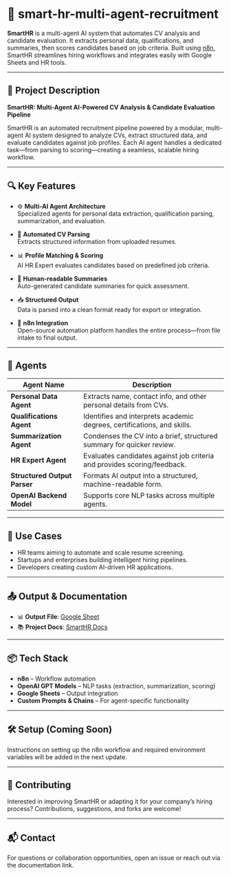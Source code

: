 # 🤖 smart-hr-multi-agent-recruitment

**SmartHR** is a multi-agent AI system that automates CV analysis and candidate evaluation. It extracts personal data, qualifications, and summaries, then scores candidates based on job criteria. Built using [n8n](https://n8n.io), SmartHR streamlines hiring workflows and integrates easily with Google Sheets and HR tools.

---

## 📄 Project Description

**SmartHR: Multi-Agent AI-Powered CV Analysis & Candidate Evaluation Pipeline**

SmartHR is an automated recruitment pipeline powered by a modular, multi-agent AI system designed to analyze CVs, extract structured data, and evaluate candidates against job profiles. Each AI agent handles a dedicated task—from parsing to scoring—creating a seamless, scalable hiring workflow.

---

## 🔍 Key Features

- ⚙️ **Multi-AI Agent Architecture**  
  Specialized agents for personal data extraction, qualification parsing, summarization, and evaluation.

- 📄 **Automated CV Parsing**  
  Extracts structured information from uploaded resumes.

- 📊 **Profile Matching & Scoring**  
  AI HR Expert evaluates candidates based on predefined job criteria.

- 🧠 **Human-readable Summaries**  
  Auto-generated candidate summaries for quick assessment.

- 📥 **Structured Output**  
  Data is parsed into a clean format ready for export or integration.

- 🔗 **n8n Integration**  
  Open-source automation platform handles the entire process—from file intake to final output.

---

## 🧠 Agents

| Agent Name                  | Description                                                                 |
|----------------------------|-----------------------------------------------------------------------------|
| **Personal Data Agent**     | Extracts name, contact info, and other personal details from CVs.            |
| **Qualifications Agent**    | Identifies and interprets academic degrees, certifications, and skills.      |
| **Summarization Agent**     | Condenses the CV into a brief, structured summary for quicker review.        |
| **HR Expert Agent**         | Evaluates candidates against job criteria and provides scoring/feedback.     |
| **Structured Output Parser**| Formats AI output into a structured, machine-readable form.                  |
| **OpenAI Backend Model**    | Supports core NLP tasks across multiple agents.                              |

---

## 📌 Use Cases

- HR teams aiming to automate and scale resume screening.
- Startups and enterprises building intelligent hiring pipelines.
- Developers creating custom AI-driven HR applications.

---

## 📤 Output & Documentation

- 📊 **Output File**: [Google Sheet](https://docs.google.com/spreadsheets/d/1k4mcb_2oYaKucNYsVVDW7EJc-5AQhvq-Y2q6nxMvFpQ/edit?usp=sharing)  
- 📚 **Project Docs**: [SmartHR Docs](https://docs.google.com/document/d/18mpAJp2NqQXKPvB311t5RGJSh8QoVGdub9k2u4Jt1Oc/edit?usp=sharing)

---

## 📦 Tech Stack

- **n8n** – Workflow automation
- **OpenAI GPT Models** – NLP tasks (extraction, summarization, scoring)
- **Google Sheets** – Output integration
- **Custom Prompts & Chains** – For agent-specific functionality

---

## 🛠️ Setup (Coming Soon)

Instructions on setting up the n8n workflow and required environment variables will be added in the next update.

---

## 🚀 Contributing

Interested in improving SmartHR or adapting it for your company’s hiring process? Contributions, suggestions, and forks are welcome!

---

## 📬 Contact

For questions or collaboration opportunities, open an issue or reach out via the documentation link.

